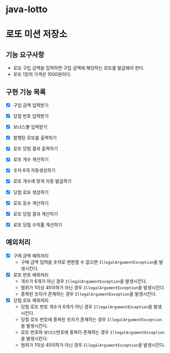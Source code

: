 # java-lotto
# 로또 미션 저장소
## 기능 요구사항
- 로또 구입 금액을 입력하면 구입 금액에 해당하는 로또를 발급해야 한다.
- 로또 1장의 가격은 1000원이다.

## 구현 기능 목록
- [x] 구입 금액 입력받기
- [x] 당첨 번호 입력받기
- [x] 보너스볼 입력받기
- [x] 발행된 로또를 출력하기
- [x] 로또 당첨 결과 출력하기

- [x] 로또 개수 계산하기
- [x] 숫자 6개 자동생성하기 
- [x] 로또 개수에 맞게 자동 발급하기
- [x] 당첨 로또 생성하기
- [x] 로또 등수 계산하기
- [x] 로또 당첨 결과 계산하기
- [x] 로또 당첨 수익률 계산하기

## 예외처리
- [x] 구매 금액 예외처리
  - 구매 금액 입력을 숫자로 변환할 수 없으면 `IllegalArgumentException`을 발생시킨다. 
- [x] 로또 번호 예외처리
  - 개수가 6개가 아닌 경우 `IllegalArgumentException`을 발생시킨다.
  - 범위가 1이상 45이하가 아닌 경우 `IllegalArgumentException`을 발생시킨다.
  - 중복된 숫자가 존재하는 경우 `IllegalArgumentException`을 발생시킨다.
- [x] 당첨 로또 예외처리
  - 당첨 로또 번호 개수가 6개가 아닌 경우 `IllegalArgumentException`을 발생시킨다.
  - 당첨 로또 번호에 중복된 숫자가 존재하는 경우 `IllegalArgumentException`을 발생시킨다.
  - 로또 번호와 보너스번호에 중복이 존재하는 경우 `IllegalArgumentException`을 발생시킨다.
  - 범위가 1이상 45이하가 아닌 경우 `IllegalArgumentException`을 발생시킨다.
